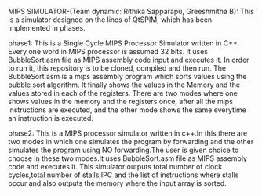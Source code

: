 MIPS SIMULATOR-(Team dynamic: Rithika Sapparapu, Greeshmitha B):
This is a simulator designed on the lines of QtSPIM, which has been implemented in phases.

phase1:
This is a Single Cycle MIPS Processor Simulator written in C++. Every one word in MIPS processor is assumed 32 bits. It uses BubbleSort.asm file as MIPS assembly code input and executes it.
In order to run it, this repository is to be cloned, compiled and then run. The BubbleSort.asm is a mips assembly program which sorts values using the bubble sort algorithm. It finally shows the values in the Memory and the values stored in each of the registers. There are two modes where one shows values in the memory and the registers once, after all the mips instructions are executed, and the other mode shows the same everytime an instruction is executed.  

phase2:
This is a MIPS processor simulator written in c++.In this,there are two modes in which one simulates the program by forwarding and the other simulates the program using NO forwarding.The user is given choice to choose in these two modes.It uses BubbleSort.asm file as MIPS assembly code and executes it.
This simulator outputs total number of clock cycles,total number of stalls,IPC and the list of instructions where stalls occur and also outputs the memory where the input array is sorted.
